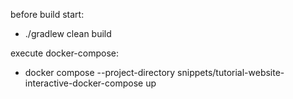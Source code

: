 before build start:
-  ./gradlew clean build

execute docker-compose:
- docker compose --project-directory snippets/tutorial-website-interactive-docker-compose up
